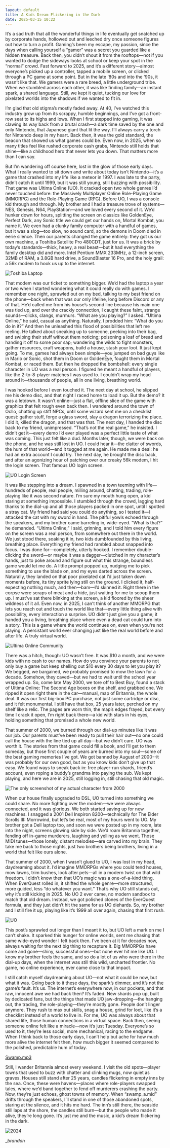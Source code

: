 ```yaml
---
layout: default
title: A Kids Dream Flickering in the Dark
date: 2025-03-15 10:22
---
```


It’s a sad truth that all the wonderful things in life eventually get snatched up by corporate hands, hollowed out and leeched dry once someone figures out how to turn a profit. Gaming’s been my escape, my passion, since the days when calling yourself a “gamer” was a secret you guarded like a hidden treasure. Back then, you didn’t shout it from the rooftops—not if you wanted to dodge the sideways looks at school or keep your spot in the “normal” crowd. Fast forward to 2025, and it’s a different story—almost everyone’s picked up a controller, tapped a mobile screen, or clicked through a PC game at some point. But in the late ‘80s and into the ‘90s, it wasn’t like that. We gamers were a rare breed, a little underground tribe. When we stumbled across each other, it was like finding family—an instant spark, a shared language. Still, we kept it quiet, tucking our love for pixelated worlds into the shadows if we wanted to fit in.

I’m glad that old stigma’s mostly faded away. At 40, I’ve watched this industry grow up from its scrappy, humble beginnings, and I’ve got a front-row seat to its highs and lows. When I first stepped into gaming, it was clawing its way back from a brutal crash—a dark time saved by the one and only Nintendo, that Japanese giant that lit the way. I’ll always carry a torch for Nintendo deep in my heart. Back then, it was the gold standard, the beacon that showed us what games could be. Even now, in 2025, when so many titles feel like rushed corporate cash grabs, Nintendo still holds that shine—like a childhood hero that never lets you down. That matters more than I can say.

But I’m wandering off course here, lost in the glow of those early days. What I really wanted to sit down and write about today isn’t Nintendo—it’s a game that crashed into my life like a meteor in 1997. I was late to the party, didn’t catch it until 1999, but it was still young, still buzzing with possibility. That game was Ultima Online (UO). It cracked open two whole genres I’d never touched before: the Massively Multiplayer Online Role-Playing Game (MMORPG) and the Role-Playing Game (RPG). Before UO, I was a console kid through and through. My brother and I had a treasure trove of systems—NES, Genesis, N64, PlayStation—and we loved every second of it. We’d hunker down for hours, splitting the screen on classics like GoldenEye, Perfect Dark, any Sonic title we could get our hands on, Mortal Kombat, you name it. We even had a clunky family computer with a handful of games, but it was a slog—too slow, no sound card, so the demons in Doom died in eerie silence. Then our parents changed the game entirely: they got us our own machine, a Toshiba Satellite Pro 480CDT, just for us. It was a brick by today’s standards—thick, heavy, a real beast—but it had everything the family desktop did and more. Intel Pentium MMX 233MHz, a 12-inch screen, 32MB of RAM, a 3.8GB hard drive, a SoundBlaster 16 Pro, and the holy grail: a 56k modem to hook us up to the internet.

![Toshiba Laptop](/images/toshiba.jpg)

That modem was our ticket to something bigger. We’d had the laptop a year or two when I started wondering what it could really do with games. I remember one night, sprawled out on my bed, talking to my best friend on the phone—back when that was our only lifeline, long before Discord or any of that. He’d called me from his house’s second line because his main one was tied up, and over the crackly connection, I caught these faint, strange sounds—clicks, clangs, murmurs. “What are you playing?” I asked. “Ultima Online,” he said, casual as anything. Naturally, I prodded him: “What do you do in it?” And then he unleashed this flood of possibilities that left me reeling. He talked about sneaking up to someone, peeking into their bag, and swiping their stuff without them noticing; poisoning a loaf of bread and handing it off to some poor sap; wandering the wilds to fight monsters, gather resources, craft weapons, build a house, stash your loot. It just kept going. To me, games had always been simple—you jumped on bad guys like in Mario or Sonic, shot them in Doom or GoldenEye, fought them in Mortal Kombat, or raced them. But then he dropped the bombshell: every single character in UO was a real person. I figured he meant a handful of players, like the 2-to-8-player matches I was used to. I couldn’t wrap my head around it—thousands of people, all in one living, breathing world.

I was hooked before I even touched it. The next day at school, he slipped me his demo disc, and that night I raced home to load it up. But the demo? It was a letdown. It wasn’t online—just a flat, offline slice of the game with graphics that felt rough even back then. I wandered around the town of Ocllo, chatting up stiff NPCs, until some wizard sent me on a checklist quest: gather stuff, forge a glass sword, slay a dragon terrorizing the place. I did it, killed the dragon, and that was that. The next day, I handed the disc back to my friend, unimpressed. “That’s not the real game,” he insisted. I didn’t get it—every demo I’d ever played was a perfect little taste of what was coming. This just felt like a dud. Months later, though, we were back on the phone, and he was still lost in UO. I could hear it—the clatter of swords, the hum of that world—and it tugged at me again. He made me a deal: he had an extra account I could try. The next day, he brought the disc back, and after an agonizing hour of patching over our creaky 56k modem, I hit the login screen. That famous UO login screen.

![UO Login Screen](/images/uo_login.jpg)

It was like stepping into a dream. I spawned in a town teeming with life—hundreds of people, real people, milling around, chatting, trading, role-playing like it was second nature. I’m sure my mouth hung open, a kid staring at something impossible. I stumbled through the crowd, lagging hard thanks to the dial-up and all those players packed in one spot, until I spotted a stray cat. My friend had said you could do anything, so I tested it—I attacked the cat with my sword in hand. The pitiful yowls echoed through the speakers, and my brother came barreling in, wide-eyed. “What is that?” he demanded. “Ultima Online,” I said, grinning, and I told him every figure on the screen was a real person, from somewhere out there in the world. We just stood there, soaking it in, two kids dumbfounded by this living, breathing place. Everything my friend had rambled about snapped into focus. I was done for—completely, utterly hooked. I remember double-clicking the sword—or maybe it was a dagger—clutched in my character’s hands, just to poke around and figure out what this strange, boundless game would let me do. A little prompt popped up, nudging me to pick something to use the blade on, and my eyes darted across the screen. Naturally, they landed on that poor pixelated cat I’d just taken down moments before, its tiny sprite lying still on the ground. I clicked it, half-expecting nothing much, and then—bam—I’d skinned it. Right there in the corpse were scraps of meat and a hide, just waiting for me to scoop them up. I must’ve sat there blinking at the screen, a kid floored by the sheer wildness of it all. Even now, in 2025, I can’t think of another MMORPG that lets you reach out and touch the world like that—every little thing alive with possibility, every interaction a surprise. UO didn’t just give you a game; it handed you a living, breathing place where even a dead cat could turn into a story. This is a game where the world continues on, even when you're not playing. A persistant world ever changing just like the real world before and after life. A truly virtual world.

![Ultima Online Community](/images/uo3.jpg)

There was a hitch, though: UO wasn’t free. It was $10 a month, and we were kids with no cash to our names. How do you convince your parents to not only buy a game but keep shelling out $10 every 30 days to let you play it? We begged, we bargained, we probably promised to mow the lawn for a decade. Somehow, they caved—but we had to wait until the school year wrapped up. So, come late May 2000, we tore off to Best Buy, found a stack of Ultima Online: The Second Age boxes on the shelf, and grabbed one. We ripped it open right there in the car—manual, map of Britannia, the whole deal. It was our first big-box PC purchase, not just some cartridge or disc, and it felt monumental. I still have that box, 25 years later, perched on my shelf like a relic. The pages are worn thin, the map’s edges frayed, but every time I crack it open, I’m right back there—a kid with stars in his eyes, holding something that promised a whole new world.

That summer of 2000, we burned through our dial-up minutes like it was our job. Our parents must’ve been ready to pull their hair out—no one could call the house with the line tied up all day—but we didn’t care. UO was worth it. The stories from that game could fill a book, and I’ll get to them someday, but those first couple of years are burned into my soul—some of the best gaming memories I’ve got. We got banned by August of 2000--it was probably for our own good, but as you know kids don’t give up that easy. We found ways to sneak back in: free player-run shards, friend’s account, even roping a buddy’s grandma into paying the sub. We kept playing, and here we are in 2025, still logging in, still chasing that old magic.

![The only screenshot of my actual character from 2000](/images/uo2.jpg)

When our house finally upgraded to DSL, UO turned into something we could share. No more fighting over the modem—we were always connected, and it was glorious. We both started saving up for new machines. I snagged a 2001 Dell Inspiron 8200—technically for The Elder Scrolls III: Morrowind, but let’s be real, most of my hours went to UO. My brother got a Dell laptop too, and soon we were posted up in my room, late into the night, screens glowing side by side. We’d roam Britannia together, fending off in-game murderers, laughing and yelling as we went. Those MIDI tunes—those lonely, distant melodies—are carved into my brain. They take me back to those nights, just two brothers being brothers, living in a world that felt like ours alone.

That summer of 2000, when I wasn’t glued to UO, I was lost in my head, daydreaming about it. I’d imagine MMORPGs where you could tend houses, mow lawns, trim bushes, look after pets—all in a modern twist on that wild freedom. I didn’t know then that UO’s magic was a one-of-a-kind thing. When EverQuest rolled in, it shifted the whole genre—more structured, more guided, less “do whatever you want.” That’s why UO still stands out, why it’s still kicking in 2025. No UO 2 ever came, no modern sandbox to match that old dream. Instead, we got polished clones of the EverQuest formula, and they just didn’t hit the same for us UO diehards. So, my brother and I still fire it up, playing like it’s 1999 all over again, chasing that first rush.

![UO](/images/uo1.jpg)

This post’s sprawled out longer than I meant it to, but UO left a mark on me I can’t shake. It sparked this hunger for online worlds, sent me chasing that same wide-eyed wonder I felt back then. I’ve been at it for decades now, always waiting for the next big thing to recapture it. Big MMORPGs have come and gone—shiny, successful ones—but none ever hit me like UO. I know my brother feels the same, and so do a lot of us who were there in the dial-up days, when the internet was still this wild, uncharted frontier. No game, no online experience, ever came close to that impact.

I still catch myself daydreaming about UO—not what it could be now, but what it was. Going back to it these days, the spark’s dimmer, and it’s not the game’s fault. It’s us. The internet’s everywhere now, in our pockets, and that raw, innocent awe we had back then? It’s faded. New shards pop up, built by dedicated fans, but the things that made UO jaw-dropping—the hanging out, the trading, the role-playing—they’re mostly gone. People don’t linger anymore. They rush to max out skills, snag a house, grind for loot, like it’s a checklist instead of a world to live in. For me, UO was always about that shared life, those human connections in a virtual space. Back then, seeing someone online felt like a miracle—now it’s just Tuesday. Everyone’s so used to it, they’re less social, more mechanical, racing to the endgame. When I think back to those early days, I can’t help but ache for how much more alive the internet felt then, how much bigger it seemed compared to the polished, predictable hum of today.

[Swamp.mp3](/audio/swamp2.mp3)

Still, I wander Britannia almost every weekend. I visit the old spots—player towns that used to buzz with chatter and clinking mugs, now quiet as graves. Houses still stand after 25 years, candles flickering in empty inns by the sea. Once, these were havens—places where role-players swapped tales, where we’d band together to fend off murderers crashing the party. Now, they’re just echoes, ghost towns of memory. When “swamp_a.mid” drifts through the speakers, I’ll stand in one of those abandoned spots, staring at the silence, and it hits me hard. The inn’s still there, the seaside still laps at the shore, the candles still burn—but the people who made it alive, they’re long gone. It’s just me and the music, a kid’s dream flickering in the dark.

![2024](/images/uo4.jpg)

__brandon_
